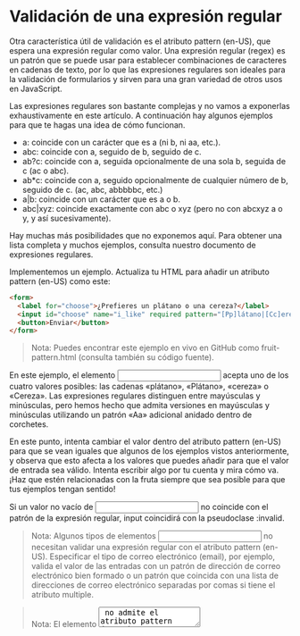 # Validación de una expresión regular

Otra característica útil de validación es el atributo pattern (en-US), que espera una expresión regular como valor. Una expresión regular (regex) es un patrón que se puede usar para establecer combinaciones de caracteres en cadenas de texto, por lo que las expresiones regulares son ideales para la validación de formularios y sirven para una gran variedad de otros usos en JavaScript.

Las expresiones regulares son bastante complejas y no vamos a exponerlas exhaustivamente en este artículo. A continuación hay algunos ejemplos para que te hagas una idea de cómo funcionan.

- a: coincide con un carácter que es a (ni b, ni aa, etc.).
- abc: coincide con a, seguido de b, seguido de c.
- ab?c: coincide con a, seguida opcionalmente de una sola b, seguida de c (ac o abc).
- ab\*c: coincide con a, seguido opcionalmente de cualquier número de b, seguido de c. (ac, abc, abbbbbc, etc.)
- a|b: coincide con un carácter que es a o b.
- abc|xyz: coincide exactamente con abc o xyz (pero no con abcxyz a o y, y así sucesivamente).

Hay muchas más posibilidades que no exponemos aquí. Para obtener una lista completa y muchos ejemplos, consulta nuestro documento de expresiones regulares.

Implementemos un ejemplo. Actualiza tu HTML para añadir un atributo pattern (en-US) como este:

```html
<form>
  <label for="choose">¿Prefieres un plátano o una cereza?</label>
  <input id="choose" name="i_like" required pattern="[Pp]látano|[Cc]ereza " />
  <button>Enviar</button>
</form>
```

> Nota: Puedes encontrar este ejemplo en vivo en GitHub como fruit-pattern.html (consulta también su código fuente).

En este ejemplo, el elemento <input> acepta uno de los cuatro valores posibles: las cadenas «plátano», «Plátano», «cereza» o «Cereza». Las expresiones regulares distinguen entre mayúsculas y minúsculas, pero hemos hecho que admita versiones en mayúsculas y minúsculas utilizando un patrón «Aa» adicional anidado dentro de corchetes.

En este punto, intenta cambiar el valor dentro del atributo pattern (en-US) para que se vean iguales que algunos de los ejemplos vistos anteriormente, y observa que esto afecta a los valores que puedes añadir para que el valor de entrada sea válido. Intenta escribir algo por tu cuenta y mira cómo va. ¡Haz que estén relacionadas con la fruta siempre que sea posible para que tus ejemplos tengan sentido!

Si un valor no vacío de <input> no coincide con el patrón de la expresión regular, input coincidirá con la pseudoclase :invalid.

> Nota: Algunos tipos de elementos <input> no necesitan validar una expresión regular con el atributo pattern (en-US). Especificar el tipo de correo electrónico (email), por ejemplo, valida el valor de las entradas con un patrón de dirección de correo electrónico bien formado o un patrón que coincida con una lista de direcciones de correo electrónico separadas por comas si tiene el atributo multiple.

> Nota: El elemento <textarea> no admite el atributo pattern (en-US).
